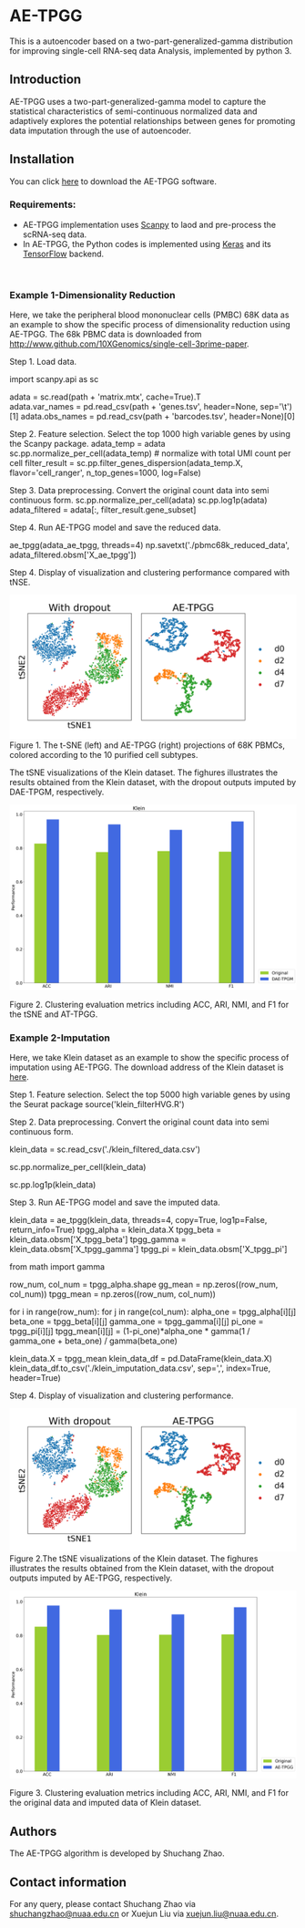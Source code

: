 # AE-TPGG


This is a autoencoder based on a two-part-generalized-gamma distribution for improving single-cell RNA-seq data Analysis, implemented by python 3.

## Introduction
AE-TPGG uses a two-part-generalized-gamma model to capture the statistical characteristics of semi-continuous normalized data and adaptively explores the potential relationships between genes for promoting data imputation through the use of autoencoder.

## <a name="compilation"></a>  Installation

You can click [here](https://github.com/PUGEA/AE-TPGG) to download the AE-TPGG software. 


### Requirements:

*   AE-TPGG implementation uses [Scanpy](https://github.com/theislab/scanpy) to laod and pre-process the scRNA-seq data.
*   In AE-TPGG, the Python codes is implemented using [Keras](https://github.com/keras-team/keras) and its [TensorFlow](https://github.com/tensorflow/tensorflow) backend.

&nbsp;



### Example 1-Dimensionality Reduction

Here, we take the peripheral blood mononuclear cells (PMBC) 68K data as an example to show the specific process of dimensionality reduction using AE-TPGG. The 68k PBMC data is downloaded from
http://www.github.com/10XGenomics/single-cell-3prime-paper.


Step 1. Load data.

import scanpy.api as sc

adata = sc.read(path + 'matrix.mtx', cache=True).T  
adata.var_names = pd.read_csv(path + 'genes.tsv', header=None, sep='\t')[1]
adata.obs_names = pd.read_csv(path + 'barcodes.tsv', header=None)[0]


Step 2. Feature selection. Select the top 1000 high variable genes by using the Scanpy package.
adata_temp = adata
sc.pp.normalize_per_cell(adata_temp)          # normalize with total UMI count per cell
filter_result = sc.pp.filter_genes_dispersion(adata_temp.X, flavor='cell_ranger', n_top_genes=1000, log=False)


Step 3. Data preprocessing. Convert the original count data into semi continuous form.
sc.pp.normalize_per_cell(adata)
sc.pp.log1p(adata)
adata_filtered = adata[:, filter_result.gene_subset]


Step 4. Run AE-TPGG model and save the reduced data.

ae_tpgg(adata_ae_tpgg, threads=4)
np.savetxt('./pbmc68k_reduced_data', adata_filtered.obsm['X_ae_tpgg'])



Step 4. Display of visualization and clustering performance compared with tNSE.

![Image text](https://github.com/PUGEA/AE-TPGG/blob/main/Example_images/klein_tsne_2.png)
Figure 1. The t-SNE (left) and AE-TPGG (right) projections of 68K PBMCs, colored according to the 10 purified cell subtypes.


The tSNE visualizations of the Klein dataset. The fighures illustrates the results obtained from the Klein dataset, with the dropout outputs imputed by DAE-TPGM, respectively.

![Image text](https://github.com/PUGEA/DAE-TPGM/blob/main/Example_images/klein_evaluation.png)

Figure 2. Clustering evaluation metrics including ACC, ARI, NMI, and F1 for the tSNE and AT-TPGG.





### Example 2-Imputation
Here, we take Klein dataset as an example to show the specific process of imputation using AE-TPGG. The download address of the Klein dataset is [here](https://scrnaseq-public-datasets.s3.amazonaws.com/scater-objects/klein.rds).



Step 1. Feature selection. Select the top 5000 high variable genes by using the Seurat package
source('klein_filterHVG.R')

Step 2. Data preprocessing. Convert the original count data into semi continuous form.

klein_data = sc.read_csv('./klein_filtered_data.csv')

sc.pp.normalize_per_cell(klein_data)

sc.pp.log1p(klein_data)

Step 3. Run AE-TPGG model and save the imputed data.

klein_data = ae_tpgg(klein_data, threads=4, copy=True, log1p=False, return_info=True)
tpgg_alpha = klein_data.X
tpgg_beta = klein_data.obsm['X_tpgg_beta']
tpgg_gamma = klein_data.obsm['X_tpgg_gamma']
tpgg_pi = klein_data.obsm['X_tpgg_pi']

from math import gamma

row_num, col_num = tpgg_alpha.shape
gg_mean = np.zeros((row_num, col_num))
tpgg_mean = np.zeros((row_num, col_num))

for i in range(row_num):
    for j in range(col_num):
        alpha_one = tpgg_alpha[i][j]
        beta_one = tpgg_beta[i][j]
        gamma_one = tpgg_gamma[i][j]
        pi_one = tpgg_pi[i][j]
        tpgg_mean[i][j] = (1-pi_one)*alpha_one * gamma(1 / gamma_one + beta_one) / gamma(beta_one)

klein_data.X = tpgg_mean
klein_data_df = pd.DataFrame(klein_data.X)
klein_data_df.to_csv('./klein_imputation_data.csv', sep=',', index=True, header=True)


Step 4. Display of visualization and clustering performance.

![Image text](https://github.com/PUGEA/AE-TPGG/blob/main/Example_images/klein_tsne_2.png)
Figure 2.The tSNE visualizations of the Klein dataset. The fighures illustrates the results obtained from the Klein dataset, with the dropout outputs imputed by AE-TPGG, respectively.


![Image text](https://github.com/PUGEA/AE-TPGG/blob/main/Example_images/klein_evaluation.png)

Figure 3. Clustering evaluation metrics including ACC, ARI, NMI, and F1 for the original data and imputed data of Klein dataset.


## Authors

The AE-TPGG algorithm is developed by Shuchang Zhao. 

## Contact information

For any query, please contact Shuchang Zhao via shuchangzhao@nuaa.edu.cn or Xuejun Liu via xuejun.liu@nuaa.edu.cn.

